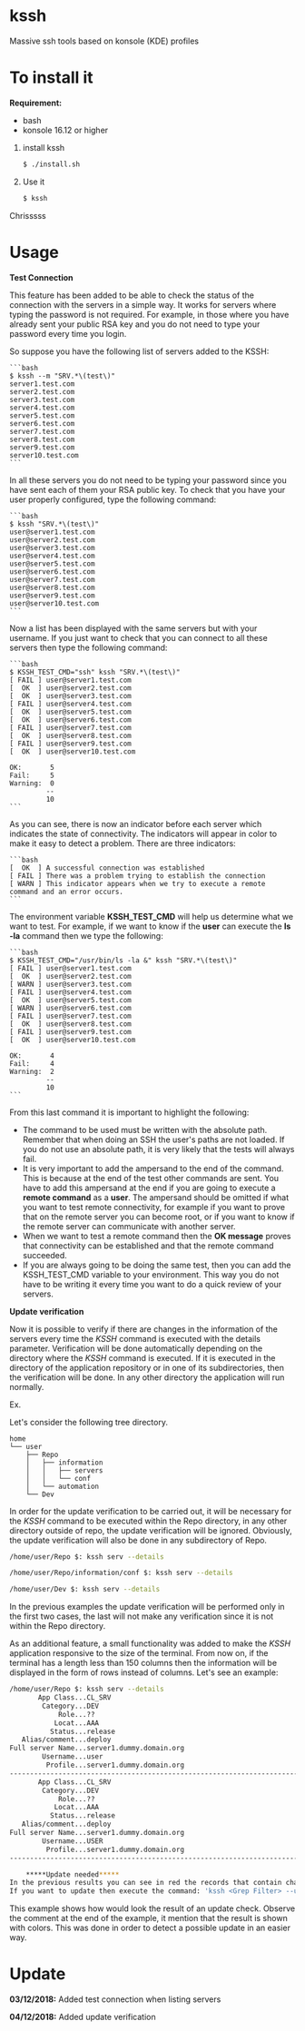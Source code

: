 # kssh
Massive ssh tools based on konsole (KDE) profiles

# To install it

**Requirement:**
- bash
- konsole 16.12 or higher

1. install kssh

    ```bash
    $ ./install.sh
    ```

2. Use it

    ```bash
    $ kssh
    ```

Chrisssss

# Usage

**Test Connection**

This feature has been added to be able to check the status of the connection with the servers in a simple way. It works for servers where typing the password is not required. For example, in those where you have already sent your public RSA key and you do not need to type your password every time you login.

So suppose you have the following list of servers added to the KSSH:

    ```bash
    $ kssh --m "SRV.*\(test\)"
    server1.test.com
    server2.test.com
    server3.test.com
    server4.test.com
    server5.test.com
    server6.test.com
    server7.test.com
    server8.test.com
    server9.test.com
    server10.test.com
    ```

In all these servers you do not need to be typing your password since you have sent each of them your RSA public key. To check that you have your user properly configured, type the following command:

    ```bash
    $ kssh "SRV.*\(test\)"
    user@server1.test.com
    user@server2.test.com
    user@server3.test.com
    user@server4.test.com
    user@server5.test.com
    user@server6.test.com
    user@server7.test.com
    user@server8.test.com
    user@server9.test.com
    user@server10.test.com
    ```

Now a list has been displayed with the same servers but with your username. If you just want to check that you can connect to all these servers then type the following command:

    ```bash
    $ KSSH_TEST_CMD="ssh" kssh "SRV.*\(test\)"
    [ FAIL ] user@server1.test.com
    [  OK  ] user@server2.test.com
    [  OK  ] user@server3.test.com
    [ FAIL ] user@server4.test.com
    [  OK  ] user@server5.test.com
    [  OK  ] user@server6.test.com
    [ FAIL ] user@server7.test.com
    [  OK  ] user@server8.test.com
    [ FAIL ] user@server9.test.com
    [  OK  ] user@server10.test.com

    OK:       5
    Fail:     5
    Warning:  0
             --
             10
    ```

As you can see, there is now an indicator before each server which indicates the state of connectivity. The indicators will appear in color to make it easy to detect a problem. There are three indicators:

    ```bash
    [  OK  ] A successful connection was established
    [ FAIL ] There was a problem trying to establish the connection
    [ WARN ] This indicator appears when we try to execute a remote command and an error occurs.
    ```

The environment variable **KSSH_TEST_CMD** will help us determine what we want to test. For example, if we want to know if the **user** can execute the **ls -la** command then we type the following:

    ```bash
    $ KSSH_TEST_CMD="/usr/bin/ls -la &" kssh "SRV.*\(test\)"
    [ FAIL ] user@server1.test.com
    [  OK  ] user@server2.test.com
    [ WARN ] user@server3.test.com
    [ FAIL ] user@server4.test.com
    [  OK  ] user@server5.test.com
    [ WARN ] user@server6.test.com
    [ FAIL ] user@server7.test.com
    [  OK  ] user@server8.test.com
    [ FAIL ] user@server9.test.com
    [  OK  ] user@server10.test.com

    OK:       4
    Fail:     4
    Warning:  2
             --
             10
    ```

From this last command it is important to highlight the following:
- The command to be used must be written with the absolute path. Remember that when doing an SSH the user's paths are not loaded. If you do not use an absolute path, it is very likely that the tests will always fail.
- It is very important to add the ampersand to the end of the command. This is because at the end of the test other commands are sent. You have to add this ampersand at the end if you are going to execute a **remote command** as a **user**. The ampersand should be omitted if what you want to test remote connectivity, for example if you want to prove that on the remote server you can become root, or if you want to know if the remote server can communicate with another server.
- When we want to test a remote command then the **OK message** proves that connectivity can be established and that the remote command succeeded.
- If you are always going to be doing the same test, then you can add the KSSH_TEST_CMD variable to your environment. This way you do not have to be writing it every time you want to do a quick review of your servers.

**Update verification**

Now it is possible to verify if there are changes in the information of the servers every time the *KSSH* command is executed with the details parameter. Verification will be done automatically depending on the directory where the *KSSH* command is executed. If it is executed in the directory of the application repository or in one of its subdirectories, then the verification will be done. In any other directory the application will run normally.

Ex.

Let's consider the following tree directory.

```
home
└── user
    ├── Repo
    │   ├── information
    │   │   ├── servers
    │   │   └── conf
    │   └── automation
    └── Dev
```
In order for the update verification to be carried out, it will be necessary for the *KSSH* command to be executed within the Repo directory, in any other directory outside of repo, the update verification will be ignored. Obviously, the update verification will also be done in any subdirectory of Repo.

```bash
/home/user/Repo $: kssh serv --details

/home/user/Repo/information/conf $: kssh serv --details

/home/user/Dev $: kssh serv --details
```
In the previous examples the update verification will be performed only in the first two cases, the last will not make any verification since it is not within the Repo directory.

As an additional feature, a small functionality was added to make the *KSSH* application responsive to the size of the terminal. From now on, if the terminal has a length less than 150 columns then the information will be displayed in the form of rows instead of columns. Let's see an example:

```bash
/home/user/Repo $: kssh serv --details
       App Class...CL_SRV
        Category...DEV
            Role...??
           Locat...AAA
          Status...release
   Alias/comment...deploy
Full server Name...server1.dummy.domain.org
        Username...user
         Profile...server1.dummy.domain.org
-------------------------------------------------------------------------
       App Class...CL_SRV
        Category...DEV
            Role...??
           Locat...AAA
          Status...release
   Alias/comment...deploy
Full server Name...server1.dummy.domain.org
        Username...USER
         Profile...server1.dummy.domain.org
-------------------------------------------------------------------------

	*****Update needed*****
In the previous results you can see in red the records that contain changes and in yellow the current record in your profile.
If you want to update then execute the command: 'kssh <Grep Filter> --update [options]'

```

This example shows how would look the result of an update check. Observe the comment at the end of the example, it mention that the result is shown with colors. This was done in order to detect a possible update in an easier way.

# Update

**03/12/2018:** Added test connection when listing servers

**04/12/2018:** Added update verification
